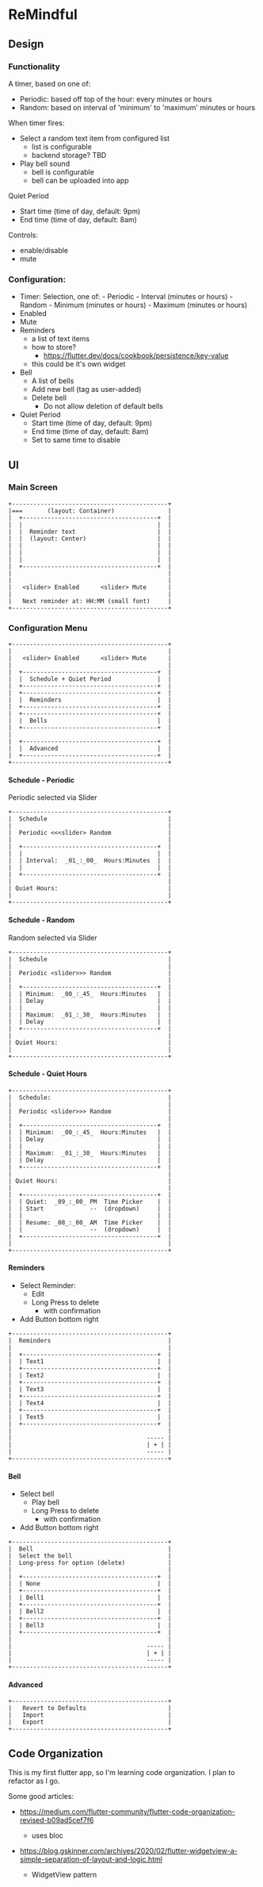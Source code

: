 ReMindful
=========

## Design

### Functionality

A timer, based on one of:
- Periodic: based off top of the hour: every minutes or hours
- Random: based on interval of 'minimum' to 'maximum' minutes or hours

When timer fires:
- Select a random text item from configured list
    - list is configurable
    - backend storage? TBD
- Play bell sound
    - bell is configurable
    - bell can be uploaded into app

Quiet Period
- Start time (time of day, default: 9pm)
- End time (time of day, default: 8am)

Controls:
- enable/disable
- mute

### Configuration:

- Timer:
    Selection, one of:
        - Periodic
            - Interval (minutes or hours) 
        - Random
            - Minimum (minutes or hours)
            - Maximum (minutes or hours)
- Enabled
- Mute
- Reminders
    - a list of text items
    - how to store?
        - https://flutter.dev/docs/cookbook/persistence/key-value
    - this could be it's own widget
- Bell
    - A list of bells
    - Add new bell (tag as user-added)
    - Delete bell
        - Do not allow deletion of default bells
- Quiet Period
    - Start time (time of day, default: 9pm)
    - End time (time of day, default: 8am)
    - Set to same time to disable

## UI

### Main Screen
```
+--------------------------------------------+
|===       (layout: Container)               |
|  +--------------------------------------+  |
|  |                                      |  |
|  |  Reminder text                       |  |
|  |  (layout: Center)                    |  |
|  |                                      |  |
|  |                                      |  |
|  |                                      |  |
|  +--------------------------------------+  |
|                                            |
|                                            |
|   <slider> Enabled      <slider> Mute      |
|                                            |
|   Next reminder at: HH:MM (small font)     |
+--------------------------------------------+
```

### Configuration Menu

```
+--------------------------------------------+
|                                            |
|   <slider> Enabled      <slider> Mute      |
|                                            |
|  +--------------------------------------+  |
|  |  Schedule + Quiet Period             |  |
|  +--------------------------------------+  |
|  +--------------------------------------+  |
|  |  Reminders                           |  |
|  +--------------------------------------+  |
|  +--------------------------------------+  |
|  |  Bells                               |  |
|  +--------------------------------------+  |
|                                            |
|  +--------------------------------------+  |
|  |  Advanced                            |  |
|  +--------------------------------------+  |
+--------------------------------------------+
```

#### Schedule - Periodic

Periodic selected via Slider

```
+--------------------------------------------+
|  Schedule                                  |
|                                            |
|  Periodic <<<slider> Random                |
|                                            |
|  +--------------------------------------+  |
|  |                                      |  |
|  | Interval:  _01_:_00_  Hours:Minutes  |  |
|  |                                      |  |
|  +--------------------------------------+  |
|                                            |
| Quiet Hours:                               |
|                                            |
+--------------------------------------------+
```

#### Schedule - Random

Random selected via Slider

```
+--------------------------------------------+
|  Schedule                                  |
|                                            |
|  Periodic <slider>>> Random                |
|                                            |
|  +--------------------------------------+  |
|  | Minimum:  _00_:_45_  Hours:Minutes   |  |
|  | Delay                                |  |
|  |                                      |  |
|  | Maximum:  _01_:_30_  Hours:Minutes   |  |
|  | Delay                                |  |
|  +--------------------------------------+  |
|                                            |
| Quiet Hours:                               |
|                                            |
+--------------------------------------------+
```

#### Schedule - Quiet Hours
```
+--------------------------------------------+
|  Schedule:                                 |
|                                            |
|  Periodic <slider>>> Random                |
|                                            |
|  +--------------------------------------+  |
|  | Minimum:  _00_:_45_  Hours:Minutes   |  |
|  | Delay                                |  |
|  |                                      |  |
|  | Maximum:  _01_:_30_  Hours:Minutes   |  |
|  | Delay                                |  |
|  +--------------------------------------+  |
|                                            |
| Quiet Hours:                               |
|                                            |
|  +--------------------------------------+  |
|  | Quiet:  _09_:_00_ PM  Time Picker    |  |
|  | Start             --  (dropdown)     |  |
|  |                                      |  |
|  | Resume: _08_:_00_ AM  Time Picker    |  |
|  |                   --  (dropdown)     |  |
|  +--------------------------------------+  |
|                                            |
+--------------------------------------------+
```

#### Reminders

- Select Reminder:
    - Edit
    - Long Press to delete
        - with confirmation
- Add Button bottom right

```
+--------------------------------------------+
|  Reminders                                 |
|                                            |
|  +--------------------------------------+  |
|  | Text1                                |  |
|  +--------------------------------------+  |
|  | Text2                                |  |
|  +--------------------------------------+  |
|  | Text3                                |  |
|  +--------------------------------------+  |
|  | Text4                                |  |
|  +--------------------------------------+  |
|  | Text5                                |  |
|  +--------------------------------------+  |
|                                            |
|                                      ----- |
|                                      | + | |
|                                      ----- |
+--------------------------------------------+
```

#### Bell

- Select bell
    - Play bell
    - Long Press to delete
        - with confirmation
- Add Button bottom right

```
+--------------------------------------------+
|  Bell                                      |
|  Select the bell                           |
|  Long-press for option (delete)            |
|                                            |
|  +--------------------------------------+  |
|  | None                                 |  |
|  +--------------------------------------+  |
|  | Bell1                                |  |
|  +--------------------------------------+  |
|  | Bell2                                |  |
|  +--------------------------------------+  |
|  | Bell3                                |  |
|  +--------------------------------------+  |
|                                            |
|                                      ----- |
|                                      | + | |
|                                      ----- |
+--------------------------------------------+
```
#### Advanced

```
+--------------------------------------------+
|   Revert to Defaults                       |
|   Import                                   |
|   Export                                   |
+--------------------------------------------+
```


## Code Organization

This is my first flutter app, so I'm learning code organization.
I plan to refactor as I go.

Some good articles:

- https://medium.com/flutter-community/flutter-code-organization-revised-b09ad5cef7f6
    - uses bloc

- https://blog.gskinner.com/archives/2020/02/flutter-widgetview-a-simple-separation-of-layout-and-logic.html
    - WidgetView pattern